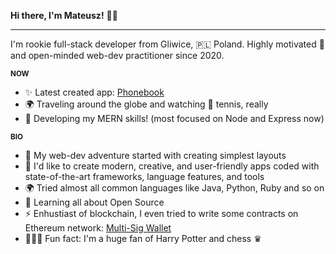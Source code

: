 **Hi there, I'm Mateusz!** 👋🏼

___

I'm rookie full-stack developer from Gliwice, 🇵🇱 Poland. Highly motivated 🚀 and open-minded web-dev practitioner since 2020. 

**<sub> NOW <sub/>**

* ✨  Latest created app: [Phonebook](https://github.com/kchn9/phonebook-app)
* 🌍  Traveling around the globe and watching 🎾 tennis, really 
* 🌱  Developing my MERN skills! (most focused on Node and Express now)

**<sub> BIO <sub/>**

* 💅 My web-dev adventure started with creating simplest layouts
* 🎯 I'd like to create modern, creative, and user-friendly apps coded with state-of-the-art frameworks, language features, and tools
* 🌍 Tried almost all common languages like Java, Python, Ruby and so on
* 🌿 Learning all about Open Source
* ⚡️ Enhustiast of blockchain, I even tried to write some contracts on Ethereum network: [Multi-Sig Wallet](https://github.com/kchn9/multi-sig-wallet)
* 🧙🏼‍♀️ Fun fact: I'm a huge fan of Harry Potter and chess ♛
